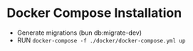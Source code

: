 # Docker Compose Installation
- Generate migrations (bun db:migrate-dev)
- RUN `docker-compose -f ./docker/docker-compose.yml up`